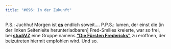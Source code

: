 ```yaml
---
title: "#696: In der Zukunft"
---
```


P.S.: Juchhu! Morgen ist <a href="http://www.fonflatter.de/bilder/ausstellung_plakat.png"><strong>es</strong></a> endlich soweit....
P.P.S.: lumen, der einst die [in der linken Seitenleite herunterladbaren] Fred-Smilies kreierte, war so frei, bei <a href="http://www.studivz.net/"><strong>studiVZ</strong></a> eine Gruppe namens <a href="http://www.studivz.net/group.php?ids=e8c25c71b0499c80"><strong>"Die Fürsten Fredericks"</strong></a> zu eröffnen, der beizutreten hiermit empfohlen wird.
Und so.
